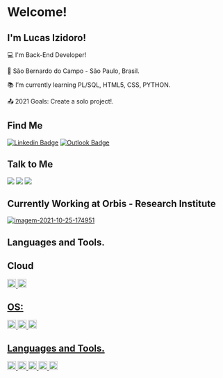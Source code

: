 # Welcome!

## I'm Lucas Izidoro!

:computer: I'm Back-End Developer!

:house_with_garden: São Bernardo do Campo - São Paulo, Brasil.

:books: I’m currently learning PL/SQL, HTML5, CSS, PYTHON.

:outbox_tray: 2021 Goals: Create a solo project!.

## Find Me
[![Linkedin Badge](https://img.shields.io/badge/-LinkedIn-blue?style=flat-square&logo=Linkedin&logoColor=white&link=https://www.linkedin.com/in/lucas-izidoro-649851161/)](https://www.linkedin.com/in/lucas-izidoro-649851161/)
[![Outlook Badge](https://img.shields.io/badge/email--000?style=social&logo=microsoft-outlook&logoColor=0078d4&link=mailto:walafif81@gmail.com)](mailto:lucasizi10@hotmail.com)

## Talk to Me
<div>
  <a href="https://wa.me/5511953520476/" target="_blank"><img src="https://img.shields.io/badge/WhatsApp-25D366?style=for-the-badge&logo=whatsapp&logoColor=white" target="_blank"></a>
  <a href="https://www.instagram.com/luc_izidoro/" target="_blank"><img src="https://img.shields.io/badge/-Instagram-%23E4405F?style=for-the-badge&logo=instagram&logoColor=white" target="_blank"></a>
  <a href="https://discord.gg/GzF9cSBsW7" target="_blank"><img src="https://img.shields.io/badge/Discord-7289DA?style=for-the-badge&logo=discord&logoColor=white" target="_blank"></a>
</div>

## Currently Working at Orbis - Research Institute
<a href="https://www.orbispesquisa.com.br"><img src="https://i.ibb.co/mRF052k/imagem-2021-10-25-174951.png" alt="imagem-2021-10-25-174951" border="0"></a>

## Languages and Tools.

## Cloud
<div>
  <a href="https://github.com/lucasizi">
  <img height="20" src="https://img.shields.io/badge/Amazon_AWS-232F3E?style=for-the-badge&logo=amazon-aws&logoColor=white"/>
  <img height="20" src="https://img.shields.io/badge/microsoft%20azure-0089D6?style=for-the-badge&logo=microsoft-azure&logoColor=white"/>
</div>
  
## OS:
<div>
  <a href="https://github.com/lucasizi">
    <img height="20" src="https://img.shields.io/badge/Debian-A81D33?style=for-the-badge&logo=debian&logoColor=white"/>
    <img height="20" src="https://img.shields.io/badge/Linux-FCC624?style=for-the-badge&logo=linux&logoColor=black"/>
    <img height="20" src="https://img.shields.io/badge/Windows-0078D6?style=for-the-badge&logo=windows&logoColor=white"/>
</div>
  
## Languages and Tools.
  <div>
    <a href="https://github.com/lucasizi">
      <img height="20" src="https://img.shields.io/badge/Microsoft_SQL_Server-CC2927?style=for-the-badge&logo=microsoft-sql-server&logoColor=white"/>
      <img height="20" src="https://img.shields.io/badge/Python-FFD43B?style=for-the-badge&logo=python&logoColor=darkgreen"/>
      <img height="20" src="https://img.shields.io/badge/HTML-239120?style=for-the-badge&logo=html5&logoColor=white"/>
      <img height="20" src="https://img.shields.io/badge/CSS-239120?&style=for-the-badge&logo=css3&logoColor=white"/>
      <img height="20" src="https://img.shields.io/badge/C%23-239120?style=for-the-badge&logo=c-sharp&logoColor=white"/>
  </div>
